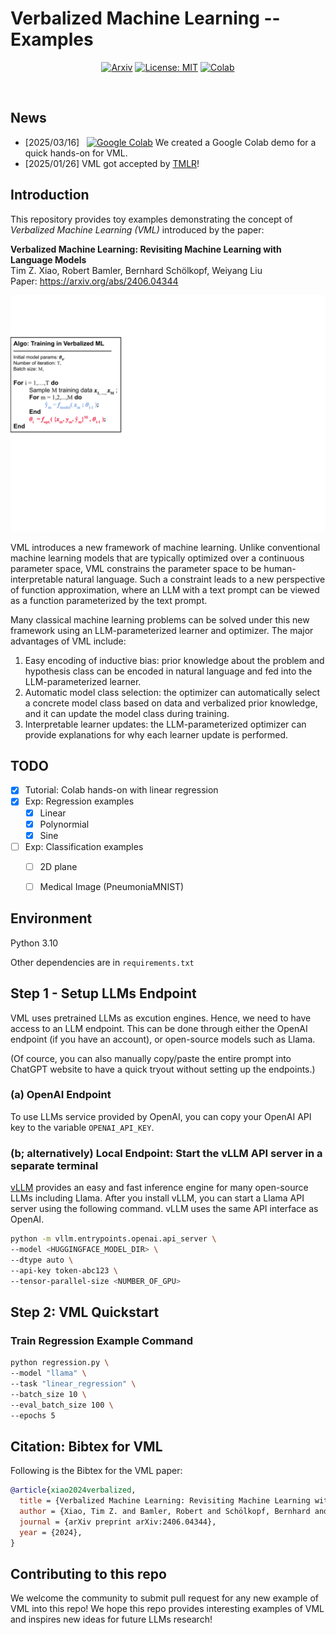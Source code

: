 # Verbalized Machine Learning -- Examples


<div align="center">

  [![Arxiv](https://img.shields.io/badge/arXiv-2406.04344-B31B1B.svg)](https://arxiv.org/abs/2406.04344)
  [![License: MIT](https://img.shields.io/badge/License-MIT-yellow.svg)](https://opensource.org/licenses/MIT)
  [![Colab](https://img.shields.io/badge/Colab_Demo-ec740b.svg?logo=googlecolab)](https://colab.research.google.com/drive/1QFCt_DFM65szsWUSEPRnuEoLwzjDxUth?usp=sharing)

</div>


<br>




## News
- [2025/03/16] <a href='https://colab.research.google.com/drive/1QFCt_DFM65szsWUSEPRnuEoLwzjDxUth?usp=sharing' style='padding-left: 0.5rem;'><img src='https://colab.research.google.com/assets/colab-badge.svg' alt='Google Colab'></a> We created a Google Colab demo  for a quick hands-on for VML.
- [2025/01/26] VML got accepted by [TMLR](https://openreview.net/forum?id=k3Ab6RuJE9)!


## Introduction

This repository provides toy examples demonstrating the concept of _Verbalized Machine Learning (VML)_ introduced by the paper:

**Verbalized Machine Learning: Revisiting Machine Learning with Language Models**  
Tim Z. Xiao, Robert Bamler, Bernhard Schölkopf, Weiyang Liu  
Paper: https://arxiv.org/abs/2406.04344

![](imgs/vml_reg.gif)

VML introduces a new framework of machine learning.
Unlike conventional machine learning models that are typically optimized over a continuous parameter space, VML constrains the parameter space to be human-interpretable natural language. 
Such a constraint leads to a new perspective of function approximation, where an LLM with a text prompt can be viewed as a function parameterized by the text prompt.

Many classical machine learning problems can be solved under this new framework using an LLM-parameterized learner and optimizer. 
The major advantages of VML include:
1. Easy encoding of inductive bias: prior knowledge about the problem and hypothesis class can be encoded in natural language and fed into the LLM-parameterized learner. 
2. Automatic model class selection: the optimizer can automatically select a concrete model class based on data and verbalized prior knowledge, and it can update the model class during training. 
3. Interpretable learner updates: the LLM-parameterized optimizer can provide explanations for why each learner update is performed.

## TODO

- [x] Tutorial: Colab hands-on with linear regression
- [x] Exp: Regression examples
    - [x] Linear
    - [x] Polynormial
    - [x] Sine
- [ ] Exp: Classification examples
    - [ ] 2D plane
    - [ ] Medical Image (PneumoniaMNIST)



## Environment 

Python 3.10

Other dependencies are in `requirements.txt`

## Step 1 - Setup LLMs Endpoint
VML uses pretrained LLMs as excution engines. Hence, we need to have access to an LLM endpoint.
This can be done through either the OpenAI endpoint (if you have an account), or open-source models such as Llama.

(Of cource, you can also manually copy/paste the entire prompt into ChatGPT website to have a quick tryout without setting up the endpoints.)


### (a) OpenAI Endpoint
To use LLMs service provided by OpenAI, you can copy your OpenAI API key to the variable `OPENAI_API_KEY`.

### (b; alternatively) Local Endpoint: Start the vLLM API server in a separate terminal

[vLLM](https://docs.vllm.ai/en/latest/) provides an easy and fast inference engine for many open-source LLMs including Llama.
After you install vLLM, you can start a Llama API server using the following command.
vLLM uses the same API interface as OpenAI. 

```bash
python -m vllm.entrypoints.openai.api_server \
--model <HUGGINGFACE_MODEL_DIR> \
--dtype auto \
--api-key token-abc123 \
--tensor-parallel-size <NUMBER_OF_GPU>
```

## Step 2: VML Quickstart

### Train Regression Example Command

```bash
python regression.py \
--model "llama" \
--task "linear_regression" \
--batch_size 10 \
--eval_batch_size 100 \
--epochs 5 
```

<!-- ### Train Classification Example Command

```bash
python classification_label.py \
--model "llama" \
--task "circle_classification" \
--batch_size 10 \
--eval_batch_size 100 \
--epochs 5 
``` -->



## Citation: Bibtex for VML
Following is the Bibtex for the VML paper:

```bibtex
@article{xiao2024verbalized,
  title = {Verbalized Machine Learning: Revisiting Machine Learning with Language Models},
  author = {Xiao, Tim Z. and Bamler, Robert and Schölkopf, Bernhard and Liu, Weiyang},
  journal = {arXiv preprint arXiv:2406.04344},
  year = {2024},
}
```


## Contributing to this repo
We welcome the community to submit pull request for any new example of VML into this repo!
We hope this repo provides interesting examples of VML and inspires new ideas for future LLMs research! 
